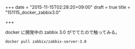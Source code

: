 +++
date = "2015-11-15T02:28:20+09:00"
draft = true
title = "151115_docker_zabbix3.0"

+++

docker に開発中の zabbix 3.0 がでてたので触ってみる。

```
docker pull zabbix/zabbix-server-3.0
```

